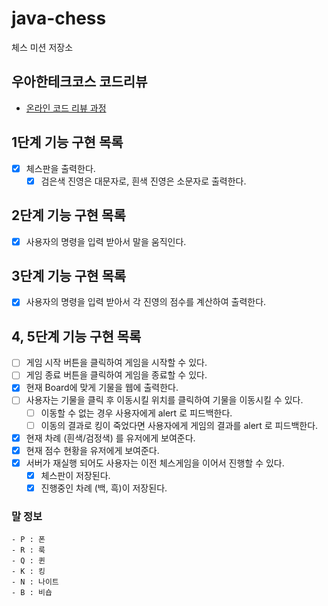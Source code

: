 # java-chess

체스 미션 저장소

## 우아한테크코스 코드리뷰

- [온라인 코드 리뷰 과정](https://github.com/woowacourse/woowacourse-docs/blob/master/maincourse/README.md)

## 1단계 기능 구현 목록

- [x] 체스판을 출력한다.
    - [x] 검은색 진영은 대문자로, 흰색 진영은 소문자로 출력한다.

## 2단계 기능 구현 목록

- [x] 사용자의 명령을 입력 받아서 말을 움직인다.

## 3단계 기능 구현 목록

- [x] 사용자의 명령을 입력 받아서 각 진영의 점수를 계산하여 출력한다.

## 4, 5단계 기능 구현 목록

- [ ] 게임 시작 버튼을 클릭하여 게임을 시작할 수 있다.
- [ ] 게임 종료 버튼을 클릭하여 게임을 종료할 수 있다.
- [x] 현재 Board에 맞게 기물을 웹에 출력한다.
- [ ] 사용자는 기물을 클릭 후 이동시킬 위치를 클릭하여 기물을 이동시킬 수 있다.
    - [ ] 이동할 수 없는 경우 사용자에게 alert 로 피드백한다.
    - [ ] 이동의 결과로 킹이 죽었다면 사용자에게 게임의 결과를 alert 로 피드백한다.
- [x] 현재 차례 (흰색/검정색) 를 유저에게 보여준다.
- [x] 현재 점수 현황을 유저에게 보여준다.
- [x] 서버가 재실행 되어도 사용자는 이전 체스게임을 이어서 진행할 수 있다.
    - [x] 체스판이 저장된다.
    - [x] 진행중인 차례 (백, 흑)이 저장된다.

### 말 정보

```
- P : 폰
- R : 룩
- Q : 퀸
- K : 킹
- N : 나이트
- B : 비숍
```
